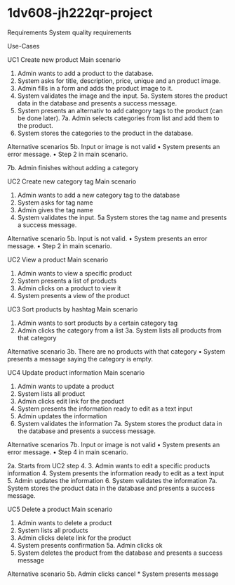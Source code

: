 1dv608-jh222qr-project
===========================

Requirements
System quality requirements
	


Use-Cases

UC1 Create new product
Main scenario
1. Admin wants to add a product to the database.
2. System asks for title, description, price, unique and an product image.
3. Admin fills in a form and adds the product image to it.
4. System validates the image and the input.
5a. System stores the product data in the database and presents a success message.
6. System presents an alternativ to add category tags to the product (can be done later).
7a. Admin selects categories from list and add them to the product.
8. System stores the categories to the product in the database.

Alternative scenarios
5b. Input or image is not valid
	• System presents an error message.
	• Step 2 in main scenario.

7b. Admin finishes without adding a category

UC2 Create new category tag
Main scenario
1. Admin wants to add a new category tag to the database
2. System asks for tag name
3. Admin gives the tag name
4. System validates the input.
5a System stores the tag name and presents a success message.

Alternative scenario
5b. Input is not valid.
	• System presents an error message.
	• Step 2 in main scenario.


UC2 View a product
Main scenario
1. Admin wants to view a specific product
2. System presents a list of products
3. Admin clicks on a product to view it
4. System presents a view of the product

UC3 Sort products by hashtag
Main scenario
1. Admin wants to sort products by a certain category tag
2. Admin clicks the category from a list
3a. System lists all products from that category

Alternative scenario
3b. There are no products with that category
	• System presents a message saying the category is empty.

UC4 Update product information
Main scenario
1. Admin wants to update a product
2. System lists all product
3. Admin clicks edit link for the product
4. System presents the information ready to edit as a text input
5. Admin updates the information
6. System validates the information
7a. System stores the product data in the database and presents a success message.

Alternative scenarios
7b. Input or image is not valid
	• System presents an error message.
	• Step 4 in main scenario.

2a. Starts from UC2 step 4.
3. Admin wants to edit a specific products information
4. System presents the information ready to edit as a text input
5. Admin updates the information
6. System validates the information
7a. System stores the product data in the database and presents a success message.

UC5 Delete a product
Main scenario
1. Admin wants to delete a product
2. System lists all products
3. Admin clicks delete link for the product
4. System presents confirmation
5a. Admin clicks ok
6. System deletes the product from the database and presents a success message

Alternative scenario
5b. Admin clicks cancel
	* System presents message
